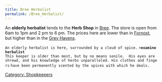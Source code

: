 ```yaml
---
title: Bree Herbalist
permalink: /Bree_Herbalist/
---
```


An **elderly herbalist** tends to the **Herb Shop** in
[Bree](Bree "wikilink"). The store is open from 6am to 1pm and 2 pm to 6
pm. The prices here are lower than in [Fornost](Fornost "wikilink"), but
higher than in the [Grey Havens](Grey_Havens "wikilink").

`An elderly herbalist is here, surrounded by a cloud of spice.`
`>`**`examine herbalist`**
`This keeper is older than most, but by no means senile.  His eyes are `
`shrewd, and his knowledge of herbs unparalleled. His clothes and fingers`
`have been permanently scented by the spices with which he deals.`

[Category: Shopkeepers](Category:_Shopkeepers "wikilink")